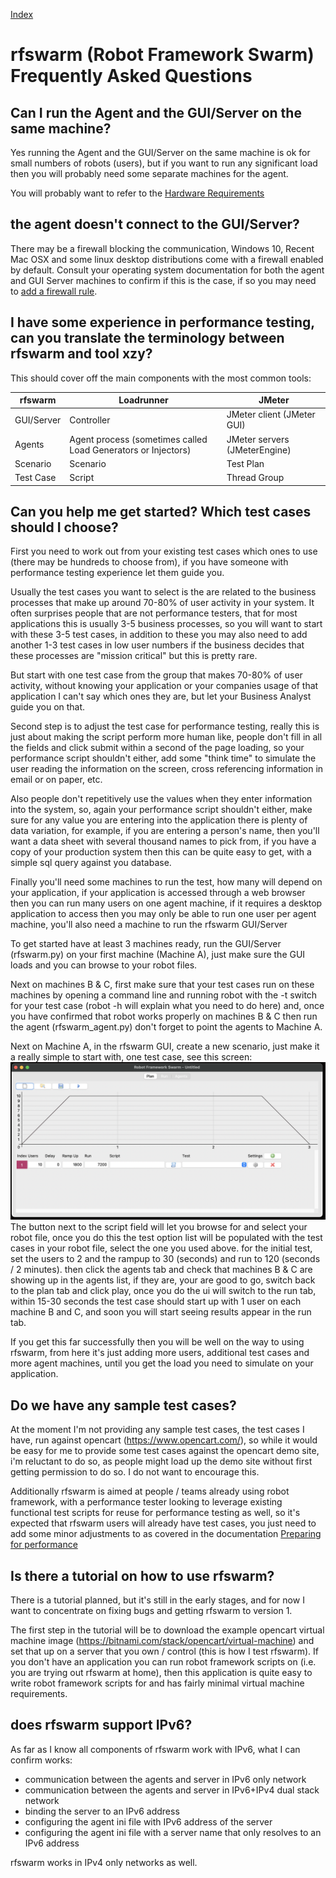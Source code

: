 
[Index](README.md)

# rfswarm (Robot Framework Swarm) Frequently Asked Questions

## Can I run the Agent and the GUI/Server on the same machine?

Yes running the Agent and the GUI/Server on the same machine is ok for small numbers of robots (users), but if you want to run any significant load then you will probably need some separate machines for the agent.

You will probably want to refer to the [Hardware Requirements](HardwareRequirements.md)

## the agent doesn't connect to the GUI/Server?

There may be a firewall blocking the communication, Windows 10, Recent Mac OSX and some linux desktop distributions come with a firewall enabled by default. Consult your operating system documentation for both the agent and GUI Server machines to confirm if this is the case, if so you may need to [add a firewall rule](./rfswarm_py.md#2-adjust-the-firewall).

## I have some experience in performance testing, can you translate the terminology between rfswarm and tool xzy?

This should cover off the main components with the most common tools:

|rfswarm|Loadrunner|JMeter|
|-------|----------|------|
|GUI/Server|Controller|JMeter client (JMeter GUI)|
|Agents|Agent process (sometimes called Load Generators or Injectors)|JMeter servers (JMeterEngine)|
|Scenario|Scenario|Test Plan|
|Test Case|Script|Thread Group|

## Can you help me get started? Which test cases should I choose?

First you need to work out from your existing test cases which ones to use (there may be hundreds to choose from), if you have someone with performance testing experience let them guide you.

Usually the test cases you want to select is the are related to the business processes that make up around 70-80% of user activity in your system. It often surprises people that are not performance testers, that for most applications this is usually 3-5 business processes, so you will want to start with these 3-5 test cases, in addition to these you may also need to add another 1-3 test cases in low user numbers if the business decides that these processes are "mission critical" but this is pretty rare.

But start with one test case from the group that makes 70-80% of user activity, without knowing your application or your companies usage of that application I can't say which ones they are, but let your Business Analyst guide you on that.

Second step is to adjust the test case for performance testing, really this is just about making the script perform more human like, people don't fill in all the fields and click submit within a second of the page loading, so your performance script shouldn't either, add some "think time" to simulate the user reading the information on the screen, cross referencing information in email or on paper, etc.

Also people don't repetitively use the values when they enter information into the system, so, again your performance script shouldn't either, make sure for any value you are entering into the application there is plenty of data variation, for example, if you are entering a person's name, then you'll want a data sheet with several thousand names to pick from, if you have a copy of your production system then this can be quite easy to get, with a simple sql query against you database.

Finally you'll need some machines to run the test, how many will depend on your application, if your application is accessed through a web browser then you can run many users on one agent machine, if it requires a desktop application to access then you may only be able to run one user per agent machine, you'll also need a machine to run the rfswarm GUI/Server

To get started have at least 3 machines ready, run the GUI/Server (rfswarm.py) on your first machine (Machine A), just make sure the GUI loads and you can browse to your robot files.

Next on machines B & C, first make sure that your test cases run on these machines by opening a command line and running robot with the -t switch for your test case (robot -h will explain what you need to do here) and, once you have confirmed that robot works properly on machines B & C then run the agent (rfswarm_agent.py) don't forget to point the agents to Machine A.

Next on Machine A, in the rfswarm GUI, create a new scenario, just make it a really simple to start with, one test case, see this screen:
![Plan New](./Images/MacOS_Plan_New_v0.6.3.png)
The button next to the script field will let you browse for and select your robot file, once you do this the test option list will be populated with the test cases in your robot file, select the one you used above. for the initial test, set the users to 2 and the rampup to 30 (seconds) and run to 120 (seconds / 2 minutes). then click the agents tab and check that machines B & C are showing up in the agents list, if they are, your are good to go, switch back to the plan tab and click play, once you do the ui will switch to the run tab, within 15-30 seconds the test case should start up with 1 user on each machine B and C, and soon you will start seeing results appear in the run tab.

If you get this far successfully then you will be well on the way to using rfswarm, from here it's just adding more users, additional test cases and more agent machines, until you get the load you need to simulate on your application.


## Do we have any sample test cases?

At the moment I'm not providing any sample test cases, the test cases I have, run against opencart (https://www.opencart.com/), so while it would be easy for me to provide some test cases against the opencart demo site, i'm reluctant to do so, as people might load up the demo site without first getting permission to do so. I do not want to encourage this.

Additionally rfswarm is aimed at people / teams already using robot framework, with a performance tester looking to leverage existing functional test scripts for reuse for performance testing as well, so it's expected that rfswarm users will already have test cases, you just need to add some minor adjustments to as covered in the documentation [Preparing for performance](./Preparing_for_perf.md)


## Is there a tutorial on how to use rfswarm?

There is a tutorial planned, but it's still in the early stages, and for now I want to concentrate on fixing bugs and getting rfswarm to version 1.

The first step in the tutorial will be to download the example opencart virtual machine image (https://bitnami.com/stack/opencart/virtual-machine) and set that up on a server that you own / control (this is how I test rfswarm). If you don't have an application you can run robot framework scripts on (i.e. you are trying out rfswarm at home), then this application is quite easy to write robot framework scripts for and has fairly minimal virtual machine requirements.

## does rfswarm support IPv6?

As far as I know all components of rfswarm work with IPv6, what I can confirm works:
- communication between the agents and server in IPv6 only network
- communication between the agents and server in IPv6+IPv4 dual stack network
- binding the server to an IPv6 address
- configuring the agent ini file with IPv6 address of the server
- configuring the agent ini file with a server name that only resolves to an IPv6 address

rfswarm works in IPv4 only networks as well.
